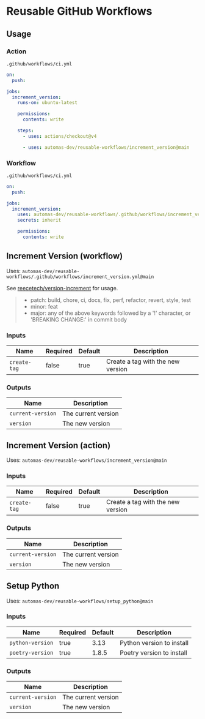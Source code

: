 # Reusable GitHub Workflows

## Usage

### Action

`.github/workflows/ci.yml`

```yaml
on:
  push:

jobs:
  increment_version:
    runs-on: ubuntu-latest

    permissions:
      contents: write

    steps:
      - uses: actions/checkout@v4

      - uses: automas-dev/reusable-workflows/increment_version@main
```

### Workflow

`.github/workflows/ci.yml`

```yaml
on:
  push:

jobs:
  increment_version:
    uses: automas-dev/reusable-workflows/.github/workflows/increment_version.yml@main
    secrets: inherit

    permissions:
      contents: write
```

## Increment Version (workflow)

Uses: `automas-dev/reusable-workflows/.github/workflows/increment_version.yml@main`

See [reecetech/version-increment](https://github.com/reecetech/version-increment?tab=readme-ov-file#conventional-commits-semver-with-smarts-) for usage.

> - patch: build, chore, ci, docs, fix, perf, refactor, revert, style, test
> - minor: feat
> - major: any of the above keywords followed by a '!' character, or 'BREAKING CHANGE:' in commit body

### Inputs

| Name         | Required | Default | Description                       |
| ------------ | -------- | ------- | --------------------------------- |
| `create-tag` | false    | true    | Create a tag with the new version |

### Outputs

| Name              | Description         |
| ----------------- | ------------------- |
| `current-version` | The current version |
| `version`         | The new version     |

## Increment Version (action)

Uses: `automas-dev/reusable-workflows/increment_version@main`

### Inputs

| Name         | Required | Default | Description                       |
| ------------ | -------- | ------- | --------------------------------- |
| `create-tag` | false    | true    | Create a tag with the new version |

### Outputs

| Name              | Description         |
| ----------------- | ------------------- |
| `current-version` | The current version |
| `version`         | The new version     |

## Setup Python

Uses: `automas-dev/reusable-workflows/setup_python@main`

### Inputs

| Name             | Required | Default | Description               |
| ---------------- | -------- | ------- | ------------------------- |
| `python-version` | true     | 3.13    | Python version to install |
| `poetry-version` | true     | 1.8.5   | Poetry version to install |

### Outputs

| Name              | Description         |
| ----------------- | ------------------- |
| `current-version` | The current version |
| `version`         | The new version     |
